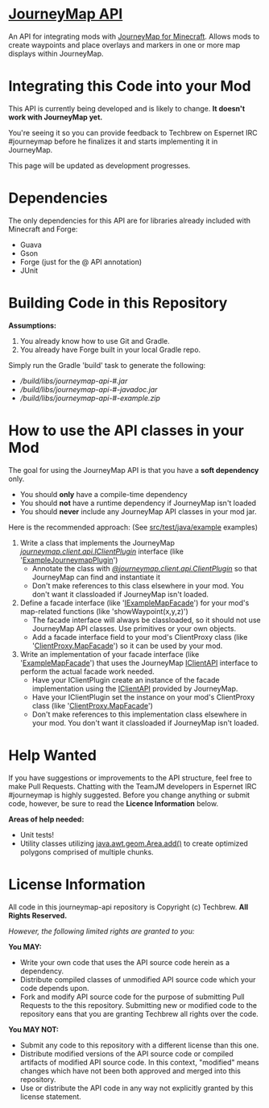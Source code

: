 [JourneyMap API](https://bitbucket.org/TeamJM/journeymap-api)
====

An API for integrating mods with [JourneyMap for Minecraft](http://journeymap.info).  Allows mods to create waypoints
and place overlays and markers in one or more map displays within JourneyMap.

Integrating this Code into your Mod
===

This API is currently being developed and is likely to change. **It doesn't work with JourneyMap yet.**

You're seeing it so you can provide feedback to Techbrew on Espernet IRC #journeymap before he finalizes 
it and starts implementing it in JourneyMap.

This page will be updated as development progresses.

Dependencies
===
The only dependencies for this API are for libraries already included with Minecraft and Forge:

* Guava
* Gson
* Forge (just for the @ API annotation)
* JUnit

Building Code in this Repository
===
**Assumptions:**

1. You already know how to use Git and Gradle.
2. You already have Forge built in your local Gradle repo.

Simply run the Gradle 'build' task to generate the following:

* */build/libs/journeymap-api-#.jar*
* */build/libs/journeymap-api-#-javadoc.jar*
* */build/libs/journeymap-api-#-example.zip*

How to use the API classes in your Mod
===

The goal for using the JourneyMap API is that you have a **soft dependency** only.  

 * You should **only** have a compile-time dependency
 * You should **not** have a runtime dependency if JourneyMap isn't loaded
 * You should **never** include any JourneyMap API classes in your mod jar. 

Here is the recommended approach:  (See [src/test/java/example](https://bitbucket.org/TeamJM/journeymap-api/src/master/src/test/java/example/mod/) examples)

1. Write a class that implements the JourneyMap *[journeymap.client.api.IClientPlugin](https://bitbucket.org/TeamJM/journeymap-api/src/master/src/main/java/journeymap/client/api/IClientPlugin.java)* interface (like '[ExampleJourneymapPlugin](https://bitbucket.org/TeamJM/journeymap-api/src/master/src/test/java/example/mod/client/plugin/ExampleJourneymapPlugin.java)')
    - Annotate the class with *[@journeymap.client.api.ClientPlugin](https://bitbucket.org/TeamJM/journeymap-api/src/master/src/main/java/journeymap/client/api/ClientPlugin.java)* so that JourneyMap can find and instantiate it
    - Don't make references to this class elsewhere in your mod. You don't want it classloaded if JourneyMap isn't loaded.
1. Define a facade interface (like '[IExampleMapFacade](https://bitbucket.org/TeamJM/journeymap-api/src/master/src/test/java/example/mod/client/facade/IExampleMapFacade.java)') for your mod's map-related functions (like 'showWaypoint(x,y,z)')
    - The facade interface will always be classloaded, so it should not use JourneyMap API classes. Use primitives or your own objects.
    - Add a facade interface field to your mod's ClientProxy class (like '[ClientProxy.MapFacade](https://bitbucket.org/TeamJM/journeymap-api/src/master/src/test/java/example/mod/client/ClientProxy.java)') so it can be used by your mod.
1. Write an implementation of your facade interface (like '[ExampleMapFacade](https://bitbucket.org/TeamJM/journeymap-api/src/master/src/test/java/example/mod/client/plugin/ExampleMapFacade.java)') that uses the JourneyMap [IClientAPI](https://bitbucket.org/TeamJM/journeymap-api/src/master/src/main/java/journeymap/client/api/IClientAPI.java) interface to perform the actual facade work needed.
    - Have your IClientPlugin create an instance of the facade implementation using the [IClientAPI](https://bitbucket.org/TeamJM/journeymap-api/src/master/src/main/java/journeymap/client/api/IClientAPI.java) provided by JourneyMap.
    - Have your IClientPlugin set the instance on your mod's ClientProxy class (like '[ClientProxy.MapFacade](https://bitbucket.org/TeamJM/journeymap-api/src/master/src/test/java/example/mod/client/ClientProxy.java)')
    - Don't make references to this implementation class elsewhere in your mod. You don't want it classloaded if JourneyMap isn't loaded.

Help Wanted
===
If you have suggestions or improvements to the API structure, feel free to make Pull Requests. Chatting with the TeamJM
developers in Espernet IRC #journeymap is highly suggested.  Before you change anything or submit code, however, be sure
to read the **Licence Information** below.

**Areas of help needed:**

* Unit tests!
* Utility classes utilizing [java.awt.geom.Area.add()](https://docs.oracle.com/javase/7/docs/api/java/awt/geom/Area.html) to 
create optimized polygons comprised of multiple chunks.

License Information
===

All code in this journeymap-api repository is Copyright (c) Techbrew.  **All Rights Reserved.**

*However, the following limited rights are granted to you:*

**You MAY:**

* Write your own code that uses the API source code herein as a dependency.
* Distribute compiled classes of unmodified API source code which your code depends upon.
* Fork and modify API source code for the purpose of submitting Pull Requests to the this repository. Submitting new or modified code to the repository eans that you are granting Techbrew all rights over the code.

**You MAY NOT:**
 
* Submit any code to this repository with a different license than this one.
* Distribute modified versions of the API source code or compiled artifacts of modified API source code. In this context, "modified" means changes which have not been both approved and merged into this repository.
* Use or distribute the API code in any way not explicitly granted by this license statement.